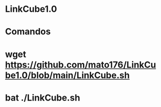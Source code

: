 # LinkCube1.0

# Comandos 
# wget https://github.com/mato176/LinkCube1.0/blob/main/LinkCube.sh
# bat ./LinkCube.sh 
